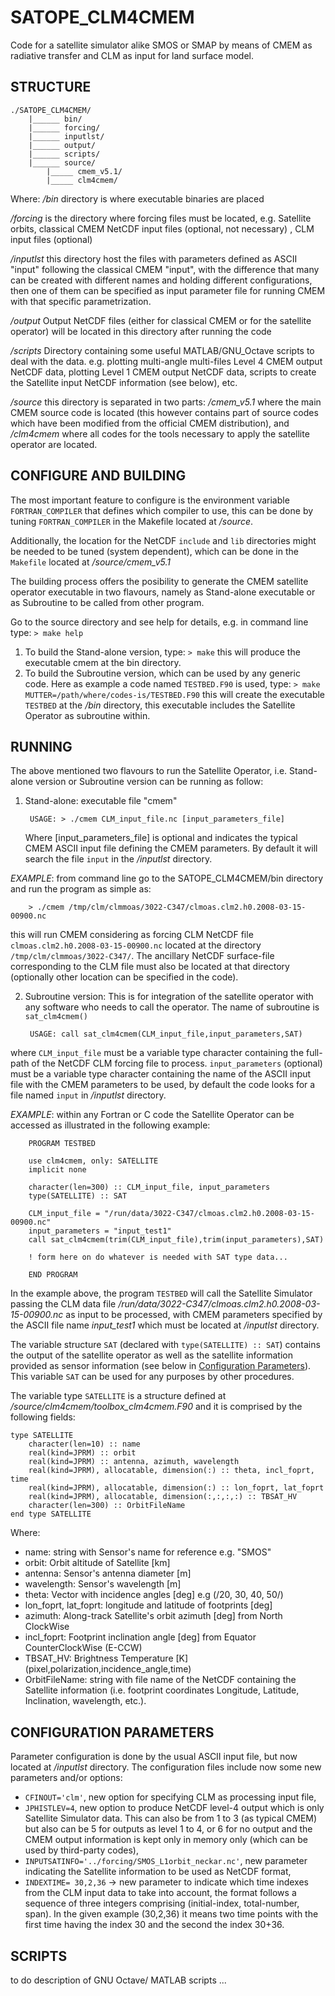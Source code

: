 # SATOPE_CLM4CMEM
Code for a satellite simulator alike SMOS or SMAP by means of CMEM as radiative transfer and CLM as input for land surface model.

## STRUCTURE ##
	./SATOPE_CLM4CMEM/
		|______ bin/
		|______ forcing/
		|______ inputlst/
		|______ output/
		|______ scripts/
		|______ source/
			|_____ cmem_v5.1/
			|_____ clm4cmem/

Where:
*/bin* directory is where executable binaries are placed

*/forcing* is the directory where forcing files must be located, e.g. Satellite orbits, classical CMEM NetCDF input files (optional, not necessary) , CLM input files (optional)

*/inputlst* this directory host the files with parameters defined as ASCII "input" following the classical CMEM "input", with the difference that many can be created with different names and holding different configurations, then one of them can be specified as input parameter file for running CMEM with that specific parametrization.

*/output* Output NetCDF files (either for classical CMEM or for the satellite operator) will be located in this directory after running the code

*/scripts* Directory containing some useful MATLAB/GNU_Octave scripts to deal with the data. e.g. plotting multi-angle multi-files Level 4 CMEM output NetCDF data, plotting Level 1 CMEM output NetCDF data, scripts to create the Satellite input NetCDF information (see below), etc.

*/source* this directory is separated in two parts: */cmem_v5.1* where the main CMEM source code is located (this however contains part of source codes which have been modified from the official CMEM distribution), and */clm4cmem* where all codes for the tools necessary to apply the satellite operator are located.

## CONFIGURE AND BUILDING ##
The most important feature to configure is the environment variable ``FORTRAN_COMPILER`` that defines which compiler to use, this can be done by tuning ``FORTRAN_COMPILER`` in the Makefile located at */source*.

Additionally, the location for the NetCDF ``include`` and ``lib`` directories might be needed to be tuned (system dependent), which can be done in the ``Makefile`` located at */source/cmem_v5.1*

The building process offers the posibility to generate the CMEM satellite operator executable in two flavours, namely as Stand-alone executable or as Subroutine to be called from other program.

Go to the source directory and see help for details, e.g. in command line type: ``> make help``

1. To build the Stand-alone version, type: ``> make``
	this will produce the executable cmem at the bin directory.
2. To build the Subroutine version, which can be used by any generic code. Here as example a code named ``TESTBED.F90`` is used, type: ``> make MUTTER=/path/where/codes-is/TESTBED.F90``
this will create the executable ``TESTBED`` at the */bin* directory, this executable includes the Satellite Operator as subroutine within.

## RUNNING ##
The above mentioned two flavours to run the Satellite Operator, i.e. Stand-alone version or Subroutine version can be running as follow:
1. Stand-alone: executable file "cmem"

		USAGE: > ./cmem CLM_input_file.nc [input_parameters_file]
	Where [input_parameters_file] is optional and indicates the typical CMEM ASCII input file defining the CMEM parameters. By default it will search the file ``input`` in the */inputlst* directory.

_EXAMPLE_: from command line go to the SATOPE_CLM4CMEM/bin directory and run the program as simple as:

		> ./cmem /tmp/clm/clmmoas/3022-C347/clmoas.clm2.h0.2008-03-15-00900.nc

this will run CMEM considering as forcing CLM NetCDF file ``clmoas.clm2.h0.2008-03-15-00900.nc`` located at the directory ``/tmp/clm/clmmoas/3022-C347/``. The ancillary NetCDF surface-file corresponding to the CLM file must also be located at that directory (optionally other location can be specified in the code).

2. Subroutine version: This is for integration of the satellite operator with any software who needs to call the operator. The name of subroutine is ``sat_clm4cmem()``

		USAGE: call sat_clm4cmem(CLM_input_file,input_parameters,SAT)
where ``CLM_input_file`` must be a variable type character containing the full-path of the NetCDF CLM forcing file to process.
		``input_parameters`` (optional) must be a variable type character containing the name of the ASCII input file with the CMEM parameters to be used, by default the code looks for a file named ``input`` in */inputlst* directory.

_EXAMPLE_: within any Fortran or C code the Satellite Operator can be accessed as illustrated in the following example:

		PROGRAM TESTBED

		use clm4cmem, only: SATELLITE
		implicit none

		character(len=300) :: CLM_input_file, input_parameters
		type(SATELLITE) :: SAT

		CLM_input_file = "/run/data/3022-C347/clmoas.clm2.h0.2008-03-15-00900.nc"
		input_parameters = "input_test1"
		call sat_clm4cmem(trim(CLM_input_file),trim(input_parameters),SAT)

		! form here on do whatever is needed with SAT type data...

		END PROGRAM

In the example above, the program ``TESTBED`` will call the Satellite Simulator passing the CLM data file */run/data/3022-C347/clmoas.clm2.h0.2008-03-15-00900.nc* as input to be processed, with CMEM parameters specified by the ASCII file name *input_test1* which must be located at */inputlst* directory.

The variable structure ``SAT`` (declared with ``type(SATELLITE) :: SAT``) contains the output of the satellite operator as well as the satellite information provided as sensor information (see below in [Configuration Parameters](#configuration-parameters)). This variable ``SAT`` can be used for any purposes by other procedures.

The variable type ``SATELLITE`` is a structure defined at */source/clm4cmem/toolbox_clm4cmem.F90* and it is comprised by the following fields:

	type SATELLITE
		character(len=10) :: name
		real(kind=JPRM) :: orbit
		real(kind=JPRM) :: antenna, azimuth, wavelength
		real(kind=JPRM), allocatable, dimension(:) :: theta, incl_foprt, time
		real(kind=JPRM), allocatable, dimension(:) :: lon_foprt, lat_foprt
		real(kind=JPRM), allocatable, dimension(:,:,:,:) :: TBSAT_HV
		character(len=300) :: OrbitFileName
	end type SATELLITE
Where:
* name: string with Sensor's name for reference e.g. "SMOS"
* orbit: Orbit altitude of Satellite [km]
* antenna: Sensor's antenna diameter [m]
* wavelength: Sensor's wavelength [m]
* theta: Vector with incidence angles [deg] e.g (/20, 30, 40, 50/)
* lon_foprt, lat_foprt: longitude and latitude of footprints [deg]
* azimuth: Along-track Satellite's orbit azimuth [deg] from North ClockWise
* incl_foprt: Footprint inclination angle [deg] from Equator CounterClockWise (E-CCW)
* TBSAT_HV: Brightness Temperature [K] (pixel,polarization,incidence_angle,time)
* OrbitFileName: string with file name of the NetCDF containing the Satellite information (i.e. footprint coordinates Longitude, Latitude, Inclination, wavelength, etc.).

## CONFIGURATION PARAMETERS ##

Parameter configuration is done by the usual ASCII input file, but now located at */inputlst* directory. The configuration files include now some new parameters and/or options:

* ``CFINOUT='clm'``, new option for specifying CLM as processing input file,
* ``JPHISTLEV=4``,   new option to produce NetCDF level-4 output which is only Satellite Simulator data. This can also be from 1 to 3 (as typical CMEM) but also can be 5 for outputs as level 1 to 4, or 6 for no output and the CMEM output information is kept only in memory only (which can be used by third-party codes),
* ``INPUTSATINFO='../forcing/SMOS_L1orbit_neckar.nc'``, new parameter indicating the Satellite information to be used as NetCDF format,
* ``INDEXTIME= 30,2,36`` -> new parameter to indicate which time indexes from the CLM input data to take into account, the format follows a sequence of three integers comprising (initial-index, total-number, span). In the given example (30,2,36) it means two time points with the first time having the index 30 and the second the index 30+36.

## SCRIPTS ##
to do description of GNU Octave/ MATLAB scripts ...
